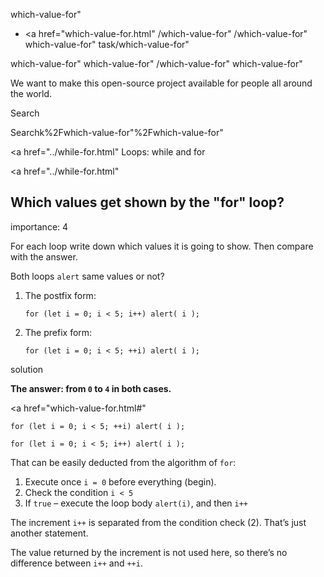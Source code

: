 which-value-for"

-   <a href="which-value-for.html"
    /which-value-for"
    /which-value-for"
    which-value-for"
    task/which-value-for"

<!-- -->

which-value-for"
which-value-for"
/which-value-for"
which-value-for"

We want to make this open-source project available for people all around the world.

Search

Searchk%2Fwhich-value-for"%2Fwhich-value-for" </a>

<a href="../while-for.html" Loops: while and for</span></a>

<a href="../while-for.html"

## Which values get shown by the "for" loop?

<span class="task__importance" title="How important is the task, from 1 to 5">importance: 4</span>

For each loop write down which values it is going to show. Then compare with the answer.

Both loops `alert` same values or not?

1.  The postfix form:

        for (let i = 0; i < 5; i++) alert( i );

2.  The prefix form:

        for (let i = 0; i < 5; ++i) alert( i );

solution

**The answer: from `0` to `4` in both cases.**

<a href="which-value-for.html#"
<a href="which-value-for.html#" class="toolbar__button toolbar__button_edit" title="open in sandbox"></a>

    for (let i = 0; i < 5; ++i) alert( i );

    for (let i = 0; i < 5; i++) alert( i );

That can be easily deducted from the algorithm of `for`:

1.  Execute once `i = 0` before everything (begin).
2.  Check the condition `i < 5`
3.  If `true` – execute the loop body `alert(i)`, and then `i++`

The increment `i++` is separated from the condition check (2). That’s just another statement.

The value returned by the increment is not used here, so there’s no difference between `i++` and `++i`.
